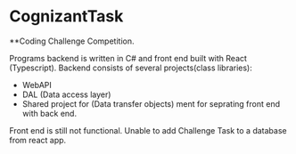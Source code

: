 # CognizantTask
**Coding Challenge Competition.

Programs backend is written in C# and front end built with React (Typescript).
Backend consists of several projects(class libraries):
- WebAPI
- DAL (Data access layer)
- Shared project for (Data transfer objects) ment for seprating front end with back end.

Front end is still not functional. Unable to add Challenge Task to a database from react app.
